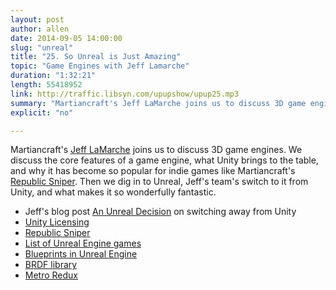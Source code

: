 ```yaml
---
layout: post
author: allen
date: 2014-09-05 14:00:00
slug: "unreal"
title: "25. So Unreal is Just Amazing"
topic: "Game Engines with Jeff Lamarche"
duration: "1:32:21"
length: 55418952
link: http://traffic.libsyn.com/upupshow/upup25.mp3
summary: "Martiancraft's Jeff LaMarche joins us to discuss 3D game engines. We discuss the core features of a game engine, what Unity brings to the table, and why it has become so popular for indie games like Martiancraft's Republic Sniper. Then we dig in to Unreal, Jeff's team's switch to it from Unity, and what makes it so wonderfully fantastic."
explicit: "no"

---
```


Martiancraft's [Jeff LaMarche](http://www.twitter.com/jeff_lamarche) joins us to discuss 3D game engines. We discuss the core features of a game engine, what Unity brings to the table, and why it has become so popular for indie games like Martiancraft's [Republic Sniper](http://martiancraft.com/republicsniper.html). Then we dig in to Unreal, Jeff's team's switch to it from Unity, and what makes it so wonderfully fantastic.

- Jeff's blog post [An Unreal Decision](http://martiancraft.com/blog/2014/08/an-unreal-decision/) on switching away from Unity
- [Unity Licensing](http://unity3d.com/unity/licenses)
- [Republic Sniper](http://martiancraft.com/republicsniper.html)
- [List of Unreal Engine games](http://en.wikipedia.org/wiki/List_of_Unreal_Engine_games)
- [Blueprints in Unreal Engine](http://martiancraft.com/blog/2014/07/blueprints-unreal-engine/)
- [BRDF library](http://www.merl.com/brdf/)
- [Metro Redux](http://www.polygon.com/game/metro-redux/36804)

